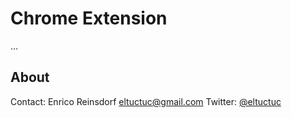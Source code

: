 # Chrome Extension

...

## About

Contact: Enrico Reinsdorf <eltuctuc@gmail.com>
Twitter: [@eltuctuc](https://twitter.com/eltuctuc)
